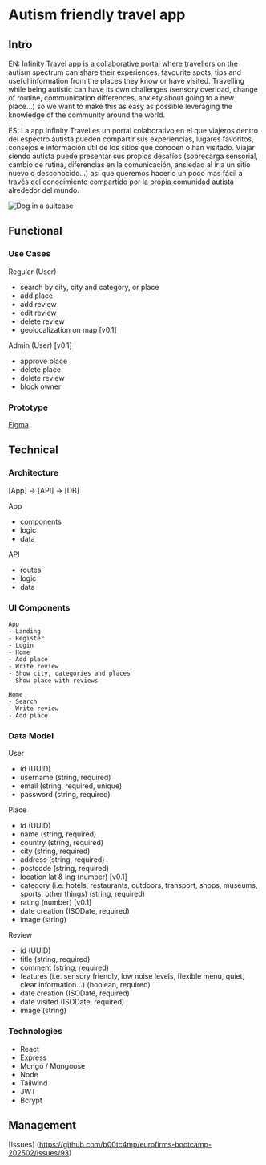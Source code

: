 # Autism friendly travel app

## Intro

EN: Infinity Travel app is a collaborative portal where travellers on the autism spectrum can share their experiences, favourite spots, tips and useful information from the places they know or have visited. Travelling while being autistic can have its own challenges (sensory overload, change of routine, communication differences, anxiety about going to a new place...) so we want to make this as easy as possible leveraging the knowledge of the community around the world.

ES: La app Infinity Travel es un portal colaborativo en el que viajeros dentro del espectro autista pueden compartir sus experiencias, lugares favoritos, consejos e información útil de los sitios que conocen o han visitado. Viajar siendo autista puede presentar sus propios desafíos (sobrecarga sensorial, cambio de rutina, diferencias en la comunicación, ansiedad al ir a un sitio nuevo o desconocido...) así que queremos hacerlo un poco mas fácil a través del conocimiento compartido por la propia comunidad autista alrededor del mundo.

![Dog in a suitcase](https://media.giphy.com/media/v1.Y2lkPTc5MGI3NjExYWRvZGZnY2kwamFldWU5eHpzZW83Y21rZDN5OGJib3Rna3k0bDJxYSZlcD12MV9naWZzX3NlYXJjaCZjdD1n/14wXMGbHjXK2k0/giphy.gif)

## Functional

### Use Cases

Regular (User)
- search by city, city and category, or place 
- add place
- add review
- edit review
- delete review
- geolocalization on map [v0.1]

Admin (User) [v0.1]
- approve place
- delete place
- delete review
- block owner

### Prototype

[Figma](https://www.figma.com/proto/CJLXOanjDKGflaRQcdJVKp/Autism-friendly-travel-App?node-id=3-36&p=f&t=90MKs1klT8m29D0D-0&scaling=min-zoom&content-scaling=fixed&page-id=0%3A1&starting-point-node-id=3%3A36)

## Technical

### Architecture

[App] -> [API] -> [DB]

App
- components
- logic
- data

API
- routes
- logic
- data

### UI Components
```
App
- Landing
- Register
- Login
- Home
- Add place
- Write review
- Show city, categories and places
- Show place with reviews

Home
- Search
- Write review
- Add place

```

### Data Model

User
- id (UUID)
- username (string, required)
- email (string, required, unique)
- password (string, required)

Place
- id (UUID)
- name (string, required)
- country (string, required)
- city (string, required)
- address (string, required)
- postcode (string, required)
- location lat & lng (number) [v0.1]
- category (i.e. hotels, restaurants, outdoors, transport, shops, museums, sports, other things) (string, required)
- rating (number) [v0.1]
- date creation (ISODate, required)
- image (string)

Review
- id (UUID)
- title (string, required)
- comment (string, required)
- features (i.e. sensory friendly, low noise levels, flexible menu, quiet, clear information...) (boolean, required)
- date creation (ISODate, required)
- date visited (ISODate, required)
- image (string)

### Technologies
- React
- Express
- Mongo / Mongoose
- Node
- Tailwind
- JWT
- Bcrypt

## Management

[Issues] (https://github.com/b00tc4mp/eurofirms-bootcamp-202502/issues/93)